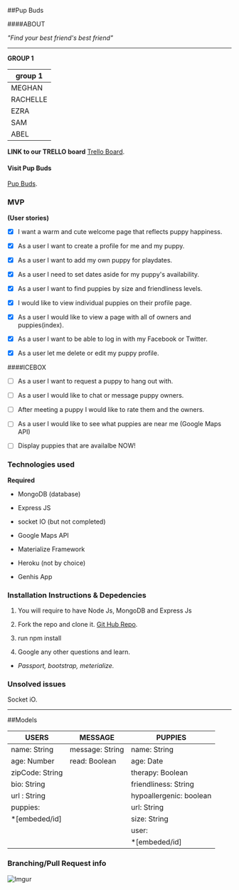 ##Pup Buds

####ABOUT

*"Find your best friend's best friend"*

__________________
**GROUP 1**

| group 1       |
| --------------|
| MEGHAN        |
| RACHELLE      |
| EZRA          |
| SAM           |
| ABEL          |


**LINK to our TRELLO board**
[Trello Board](https://trello.com/b/Sebd1Udp/pupbuds).

#### Visit Pup Buds
[Pup Buds](https://pupbuds.herokuapp.com/).

### MVP 
**(User stories)**

- [x]   I want a warm and cute welcome page that reflects puppy happiness.

- [x]   As a user I want to create a profile for me and my puppy.

- [x]   As a user I want to add my own puppy for playdates.

- [x]   As a user I need to set dates aside for my puppy's availability.

- [x]   As a user I want to find puppies by size and friendliness levels.

- [x]   I would like to view individual puppies on their profile page.

- [x]   As a user I would like to view a page with all of owners and puppies(index).

- [x]   As a user I want to be able to log in with my Facebook or Twitter.

- [x]   As a user let me delete or edit my puppy profile.

####ICEBOX

- [ ]   As a user I want to request a puppy to hang out with.

- [ ]   As a user I would like to chat or message puppy owners.

- [ ]   After meeting a puppy I would like to rate them and the owners.

- [ ]   As a user I would like to see what puppies are near me (Google Maps API)

- [ ]   Display puppies that are availalbe NOW!

### Technologies used
**Required**

- MongoDB (database)

- Express JS

- socket IO (but not completed)

- Google Maps API

- Materialize Framework

- Heroku (not by choice)

- Genhis App

### Installation Instructions & Depedencies

1. You will require to have Node Js, MongoDB and Express Js

2. Fork the repo and clone it. [Git Hub Repo](https://github.com/EARnagram/pup_buds).

3. run npm install

4. Google any other questions and learn. 

- *Passport, bootstrap, meterialize.*

### Unsolved issues
Socket iO.
_____________

##Models

| USERS           | MESSAGE           | PUPPIES                   |
| --------------  |  -------------    | ------------------------  |
| name: String    | message: String   | name: String              |
| age: Number     | read: Boolean     | age: Date                 |
| zipCode: String |                   | therapy: Boolean          |
| bio: String     |                   | friendliness: String      |
| url : String    |                   | hypoallergenic: boolean   |
| puppies:        |                   | url: String               |
| *[embeded/id]   |                   | size: String              |
|                 |                   | user:                     |    
|                 |                   | *[embeded/id]             |     


### Branching/Pull Request info
<a id="branching"></a>
![Imgur](http://i.imgur.com/u249zB2.jpg)
